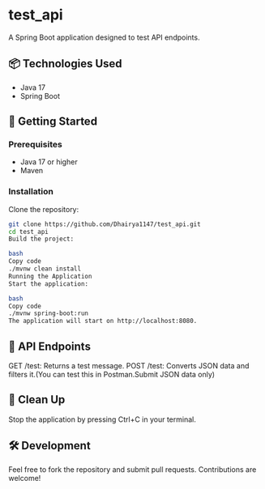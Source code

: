 # test_api

A Spring Boot application designed to test API endpoints.

## 📦 Technologies Used

- Java 17
- Spring Boot

## 🚀 Getting Started

### Prerequisites

- Java 17 or higher
- Maven

### Installation

Clone the repository:

```bash
git clone https://github.com/Dhairya1147/test_api.git
cd test_api
Build the project:

bash
Copy code
./mvnw clean install
Running the Application
Start the application:

bash
Copy code
./mvnw spring-boot:run
The application will start on http://localhost:8080.
```

## 🧪 API Endpoints
GET /test: Returns a test message.
POST /test: Converts JSON data and filters it.(You can test this in Postman.Submit JSON data only)

## 🧹 Clean Up
Stop the application by pressing Ctrl+C in your terminal.

## 🛠️ Development
Feel free to fork the repository and submit pull requests. Contributions are welcome!
